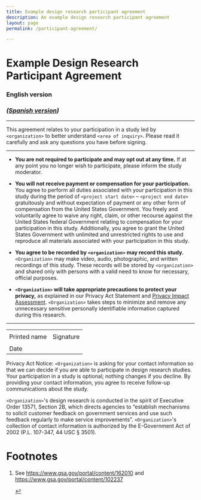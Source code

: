 ```yaml
---
title: Example design research participant agreement
description: An example design research participant agreement
layout: page
permalink: /participant-agreement/

---
```


# Example Design Research Participant Agreement
### English version

### _([Spanish version]({{site.baseurl}}/participant-agreement-spanish/))_

---

This agreement relates to your participation in a study led by `<organization>` to better understand `<area of inquiry>`. Please read it carefully and ask any questions you have before signing.

---

- **You are not required to participate and may opt out at any time.** If at any point you no longer wish to participate, please inform the study moderator.
- **You will not receive payment or compensation for your participation.** You agree to perform all duties associated with your participation in this study during the period of `<project start date>` &ndash; `<project end date>` gratuitously and without expectation of payment or any other form of compensation from the United States Government. You freely and voluntarily agree to waive any right, claim, or other recourse against the United States federal Government relating to compensation for your participation in this study. Additionally, you agree to grant the United States Government with unlimited and unrestricted rights to use and reproduce all materials associated with your participation in this study.
- **You agree to be recorded by `<organization>` may record this study.** `<Organization>` may make video, audio, photographic, and written recordings of this study. These records will be stored by `<organization>` and shared only with persons with a valid need to know for necessary, official purposes.

- **`<Organization>` will take appropriate precautions to protect your privacy,** as explained in our Privacy Act Statement and <a aria-describedby="footnote-label" href="#footnote-pia" id="footnote-pia-ref">Privacy Impact Assessment</a>. `<Organization>` takes steps to minimize and remove any unnecessary sensitive personally identifiable information captured during this research.

---

<table class="signature-block">
  <tr>
    <td>
    </td>
    <td>
    </td>
  </tr>
  <tr>
    <td class="label">
      Printed name
    </td>
    <td class="label">
      Signature
    </td>
  </tr>
  <tr>
    <td>
    </td>
    <td>
    </td>
  </tr>
  <tr>
    <td class="label">Date</td>
    <td>&nbsp;</td>
  </tr>
</table>

Privacy Act Notice: `<Organization>` is asking for your contact information so that we can decide if you are able to participate in design research studies. Your participation in a study is optional; nothing changes if you decline. By providing your contact information, you agree to receive follow-up communications about the study.  

`<Organization>`'s design research is conducted in the spirit of Executive Order 13571, Section 2B, which directs agencies to “establish mechanisms to solicit customer feedback on government services and use such feedback regularly to make service improvements”. `<Organization>`'s collection of contact information is authorized by the E-Government Act of 2002 (P.L. 107-347, 44 USC § 3501).

<footer>
  <h1 id="footnote-label">Footnotes</h1>
  <ol>
    <li id="footnote-pia">
      <p>See <a href="https://www.gsa.gov/portal/content/162010">https://www.gsa.gov/portal/content/162010</a> and <a href="https://www.gsa.gov/portal/content/102237">https://www.gsa.gov/portal/content/102237</a></p>
      <a href="#footnote-pia-ref" aria-label="Back to content">↩</a>
    </li>
  </ol>
</footer>
